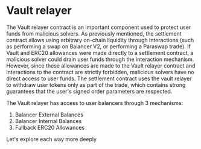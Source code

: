 # Vault relayer

The Vault relayer contract is an important component used to protect user funds from malicious solvers. As previously mentioned, the settlement contract allows using arbitrary on-chain liquidity through interactions (such as performing a swap on Balancer V2, or performing a Paraswap trade). If Vault and ERC20 allowances were made directly to a settlement contract, a malicious solver could drain user funds through the interaction mechanism. However, since these allowances are made to the Vault relayer contract and interactions to the contract are strictly forbidden, malicious solvers have no direct access to user funds. The settlement contract uses the vault relayer to withdraw user tokens only as part of the trade, which contains strong guarantees that the user's signed order parameters are respected.

The Vault relayer has access to user balancers through 3 mechanisms:

1. Balancer External Balances
2. Balancer Internal Balances
3. Fallback ERC20 Allowances

Let's explore each way more deeply
